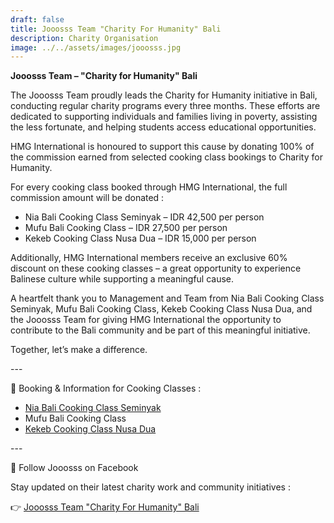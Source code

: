 ```yaml
---
draft: false
title: Jooosss Team "Charity For Humanity" Bali
description: Charity Organisation
image: ../../assets/images/jooosss.jpg
---
```

**Jooosss Team – "Charity for Humanity" Bali**

The Jooosss Team proudly leads the Charity for Humanity initiative in Bali, conducting regular charity programs every three months. These efforts are dedicated to supporting individuals and families living in poverty, assisting the less fortunate, and helping students access educational opportunities.

HMG International is honoured to support this cause by donating 100% of the commission earned from selected cooking class bookings to Charity for Humanity.

For every cooking class booked through HMG International, the full commission amount will be donated :

* Nia Bali Cooking Class Seminyak – IDR 42,500 per person
* Mufu Bali Cooking Class – IDR 27,500 per person
* Kekeb Cooking Class Nusa Dua – IDR 15,000 per person

Additionally, HMG International members receive an exclusive 60% discount on these cooking classes – a great opportunity to experience Balinese culture while supporting a meaningful cause.

A heartfelt thank you to Management and Team from Nia Bali Cooking Class Seminyak, Mufu Bali Cooking Class, Kekeb Cooking Class Nusa Dua, and the Jooosss Team for giving HMG International the opportunity to contribute to the Bali community and be part of this meaningful initiative.

Together, let’s make a difference.

\---

🍳 Booking & Information for Cooking Classes :

* [Nia Bali Cooking Class Seminyak](https://hmginternational.com/partner/nia_bali_cooking_class_seminyak/)
* Mufu Bali Cooking Class
* [Kekeb Cooking Class Nusa Dua](https://hmginternational.com/partner/kekeb_cooking_class_nusa_dua/)

\---

📣 Follow Jooosss on Facebook

Stay updated on their latest charity work and community initiatives :

👉 [Jooosss Team "Charity For Humanity" Bali](https://www.facebook.com/groups/1815709871820092/?ref=share&mibextid=NSMWBT)
